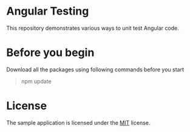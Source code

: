 # Angular Testing
This repository demonstrates various ways to unit test Angular code.

# Before you begin
Download all the packages using following commands before you start
>npm update

# License
The sample application is licensed under the [MIT](https://opensource.org/licenses/MIT) license.
